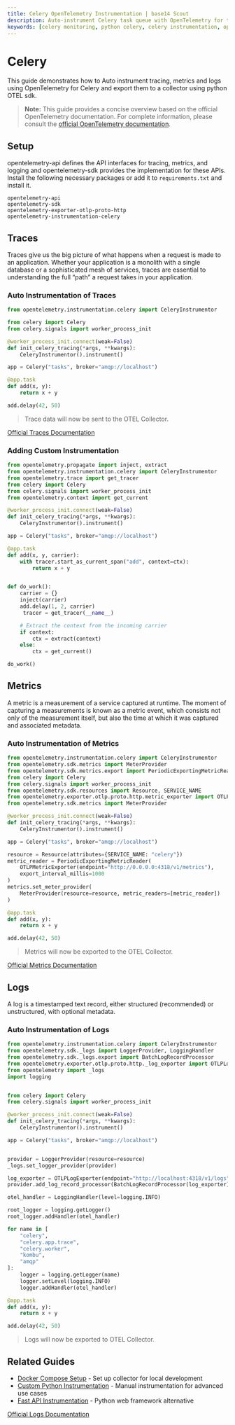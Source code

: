 ```yaml
---
title: Celery OpenTelemetry Instrumentation | base14 Scout
description: Auto-instrument Celery task queue with OpenTelemetry for traces, metrics, and logs. Complete Python Celery monitoring with distributed tracing.
keywords: [celery monitoring, python celery, celery instrumentation, opentelemetry celery, task queue monitoring]
---
```


# Celery

This guide demonstrates how to Auto instrument tracing, metrics and logs using
OpenTelemetry for Celery and export them to a collector using python OTEL sdk.

> **Note:** This guide provides a concise overview based on the official
> OpenTelemetry documentation. For complete information, please consult
> the
> [official OpenTelemetry documentation](https://opentelemetry-python-contrib.readthedocs.io/en/latest/instrumentation/celery/celery.html).

## Setup

opentelemetry-api defines the API interfaces for tracing, metrics, and logging
and opentelemetry-sdk provides the implementation for these APIs.
Install the following necessary packages or add it to
`requirements.txt` and install it.

```plaintext
opentelemetry-api
opentelemetry-sdk
opentelemetry-exporter-otlp-proto-http
opentelemetry-instrumentation-celery
```

## Traces

Traces give us the big picture of what happens when a request is made to an
application. Whether your application is a monolith with a single
database or a sophisticated mesh of services, traces are essential to
understanding the full “path” a request takes in your application.

### Auto Instrumentation of Traces

```python showLineNumbers
from opentelemetry.instrumentation.celery import CeleryInstrumentor

from celery import Celery
from celery.signals import worker_process_init

@worker_process_init.connect(weak=False)
def init_celery_tracing(*args, **kwargs):
    CeleryInstrumentor().instrument()

app = Celery("tasks", broker="amqp://localhost")

@app.task
def add(x, y):
    return x + y

add.delay(42, 50)
```

> Trace data will now be sent to the OTEL Collector.

[Official Traces Documentation](https://opentelemetry.io/docs/concepts/signals/traces/)

### Adding Custom Instrumentation

```python showLineNumbers
from opentelemetry.propagate import inject, extract
from opentelemetry.instrumentation.celery import CeleryInstrumentor
from opentelemetry.trace import get_tracer
from celery import Celery
from celery.signals import worker_process_init
from opentelemetry.context import get_current

@worker_process_init.connect(weak=False)
def init_celery_tracing(*args, **kwargs):
    CeleryInstrumentor().instrument()

app = Celery("tasks", broker="amqp://localhost")

@app.task
def add(x, y, carrier):
    with tracer.start_as_current_span("add", context=ctx):
        return x + y


def do_work():
    carrier = {}
    inject(carrier)
    add.delay(1, 2, carrier)
     tracer = get_tracer(__name__)

    # Extract the context from the incoming carrier
    if context:
        ctx = extract(context)
    else:
        ctx = get_current()

do_work()
```

## Metrics

A metric is a measurement of a service captured at runtime. The moment of
capturing a measurements is known as a metric event, which consists not only of
the measurement itself, but also the time at which it was captured and
associated metadata.

### Auto Instrumentation of Metrics

```python showLineNumbers
from opentelemetry.instrumentation.celery import CeleryInstrumentor
from opentelemetry.sdk.metrics import MeterProvider
from opentelemetry.sdk.metrics.export import PeriodicExportingMetricReader
from celery import Celery
from celery.signals import worker_process_init
from opentelemetry.sdk.resources import Resource, SERVICE_NAME
from opentelemetry.exporter.otlp.proto.http.metric_exporter import OTLPMetricExporter
from opentelemetry.sdk.metrics import MeterProvider

@worker_process_init.connect(weak=False)
def init_celery_tracing(*args, **kwargs):
    CeleryInstrumentor().instrument()

app = Celery("tasks", broker="amqp://localhost")

resource = Resource(attributes={SERVICE_NAME: "celery"})
metric_reader = PeriodicExportingMetricReader(
    OTLPMetricExporter(endpoint="http://0.0.0.0:4318/v1/metrics"),
    export_interval_millis=1000
)
metrics.set_meter_provider(
    MeterProvider(resource=resource, metric_readers=[metric_reader])
)

@app.task
def add(x, y):
    return x + y

add.delay(42, 50)
```

> Metrics will now be exported to the OTEL Collector.

[Official Metrics Documentation](https://opentelemetry.io/docs/concepts/signals/metrics/)

## Logs

A log is a timestamped text record, either structured (recommended) or
unstructured, with optional metadata.

### Auto Instrumentation of Logs

```python showLineNumbers
from opentelemetry.instrumentation.celery import CeleryInstrumentor
from opentelemetry.sdk._logs import LoggerProvider, LoggingHandler
from opentelemetry.sdk._logs.export import BatchLogRecordProcessor
from opentelemetry.exporter.otlp.proto.http._log_exporter import OTLPLogExporter
from opentelemetry import _logs
import logging


from celery import Celery
from celery.signals import worker_process_init

@worker_process_init.connect(weak=False)
def init_celery_tracing(*args, **kwargs):
    CeleryInstrumentor().instrument()

app = Celery("tasks", broker="amqp://localhost")


provider = LoggerProvider(resource=resource)
_logs.set_logger_provider(provider)

log_exporter = OTLPLogExporter(endpoint="http://localhost:4318/v1/logs")
provider.add_log_record_processor(BatchLogRecordProcessor(log_exporter))

otel_handler = LoggingHandler(level=logging.INFO)

root_logger = logging.getLogger()
root_logger.addHandler(otel_handler)

for name in [
    "celery",
    "celery.app.trace",
    "celery.worker",
    "kombu",
    "amqp"
]:
    logger = logging.getLogger(name)
    logger.setLevel(logging.INFO)
    logger.addHandler(otel_handler)

@app.task
def add(x, y):
    return x + y

add.delay(42, 50)
```

> Logs will now be exported to OTEL Collector.

## Related Guides

- [Docker Compose Setup](../../collector-setup/docker-compose-example.md) - Set up
  collector for local development
- [Custom Python Instrumentation](../custom-instrumentation/python.md) - Manual
  instrumentation for advanced use cases
- [Fast API Instrumentation](./fast-api.md) - Python web framework alternative

[Official Logs Documentation](https://opentelemetry.io/docs/concepts/signals/logs/)
